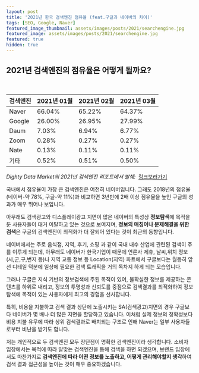```yaml
---
layout: post
title: '2021년 한국 검색엔진 점유율 (feat.구글과 네이버의 차이)'
tags: [SEO, Google, Naver]
featured_image_thumbnail: assets/images/posts/2021/searchengine.jpg
featured_image: assets/images/posts/2021/searchengine.jpg
featured: true
hidden: true
---
```


## 2021년 검색엔진의 점유율은 어떻게 될까요?

<br>

| 검색엔진 | 2021년 01월 | 2021년 02월 | 2021년 03월 |
| -------- | ----------- | ----------- | ----------- |
| Naver    | 66.04%      | 65.22%      | 64.37%      |
| Google   | 26.00%      | 26.95%      | 27.99%      |
| Daum     | 7.03%       | 6.94%       | 6.77%       |
| Zoom     | 0.28%       | 0.27%       | 0.27%       |
| Nate     | 0.13%       | 0.11%       | 0.11%       |
| 기타      | 0.52%       | 0.51%       | 0.50%       |

<cite>Dighty Data Market의 2021년 검색엔진 리포트에서 발췌:</cite>  [링크보러가기](https://market.dighty.com/trendreport/?idx=6280894&bmode=view)



국내에서 점유율이 가장 큰 검색엔진은 여전히 네이버입니다. 그래도 2018년의 점유율(네이버-약 78%, 구글-약 11%)과 비교하면 3년만에 2배 이상 점유율을 높인 구글의 성과가 매우 뛰어나 보입니다.



아무래도 검색광고와 디스플레이광고 지면이 많은 네이버의 특성상 **정보탐색**에 목적을 둔 사용자들이 대거 이탈하고 있는 것으로 보여지며, **정보의 매칭이나 문제해결을 위한 검색**은 구글의 검색엔진이 최적화가 더 잘되어 있다는 것이 최근의 동향입니다.



네이버에서는 주로 음식점, 지역, 후기, 쇼핑 과 같이 국내 내수 산업에 관련된 검색이 주를 이루게 되는데, 아무래도 네이버가 한국기업이 때문에 언론사 제휴, 날씨,위치 정보(시,군,구,번지 등)나 지역 교통 정보 등 Location(지역) 파트에서 구글보다는 월등히 앞선 디테일 덕분에 일상에 필요한 검색 트래픽을 거의 독차지 하게 되는 모습입니다.



그러나 구글은 지식 기반의 정보검색에 주된 목적이 있어, 불확실한 정보를 제공하는 콘텐츠를 하위로 내리고, 정보의 투명성과 신뢰도를 중점으로 검색결과를 최적화하여 정보탐색에 목적이 있는 사용자에게 최고의 경험을 선사합니다.



특히, 비용을 지불하고 검색 결과 상단에 노출시키는 SA(검색광고)지면의 경우 구글보다 네이버가 몇 배나 더 많은 지면을 할당하고 있습니다. 이처럼 실제 정보의 정확성보다 비용 지불 유무에 따라 상위 검색결과로 배치되는 구조로 인해 Naver는 일부 사용자들로부터 비난을 받기도 합니다.



저는 개인적으로 두 검색엔진 모두 장단점이 명확한 검색엔진이라 생각합니다. 소비자 입장에서는 목적에 따라 알맞는 검색엔진을 통해 검색을 하면 되겠으며, 브랜드 입장에서도 마찬가지로 **검색엔진에 따라 어떤 정보를 노출하고, 어떻게 관리해야할지 생각**하여 검색 결과 접근성을 높이는 것이 매우 중요하겠습니다.
